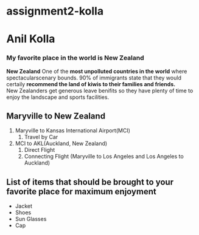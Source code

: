 # assignment2-kolla
# Anil Kolla
### My favorite place in the world is New Zealand<br>
**New Zealand** One of the **most unpolluted countries in the world** where spectacularscenary bounds. 90% of immigrants state that they would certaily **recommend the land of kiwis to their families and friends.** <br>New Zealanders get generous leave benifits so they have plenty of time to enjoy the landscape and sports facilities.


## Maryville to New Zealand
1. Maryville to Kansas International Airport(MCI)
    1. Travel by Car
2. MCI to AKL(Auckland, New Zealand)
    1. Direct Flight
    2. Connecting Flight (Maryville to Los Angeles and Los Angeles to Auckland)
## List of items that should be brought to your favorite place for maximum enjoyment
* Jacket
* Shoes
* Sun Glasses
* Cap